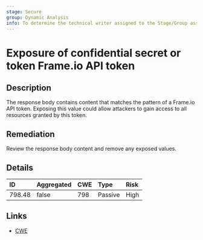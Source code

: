 ```yaml
---
stage: Secure
group: Dynamic Analysis
info: To determine the technical writer assigned to the Stage/Group associated with this page, see https://about.gitlab.com/handbook/engineering/ux/technical-writing/#assignments
---
```


# Exposure of confidential secret or token Frame.io API token

## Description

The response body contains content that matches the pattern of a Frame.io API token.
Exposing this value could allow attackers to gain access to all resources granted by this token.

## Remediation

Review the response body content and remove any exposed values.

## Details

| ID | Aggregated | CWE | Type | Risk |
|:---|:--------|:--------|:--------|:--------|
| 798.48 | false | 798 | Passive | High |

## Links

- [CWE](https://cwe.mitre.org/data/definitions/798.html)
